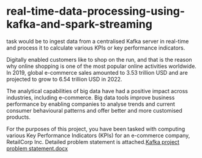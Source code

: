# real-time-data-processing-using-kafka-and-spark-streaming

 task would be to ingest data from a centralised Kafka server in real-time and process it to calculate various KPIs or key performance indicators.


Digitally enabled customers like to shop on the run, and that is the reason why online shopping is one of the most popular online activities worldwide. In 2019, global e-commerce sales amounted to 3.53 trillion USD and are projected to grow to 6.54 trillion USD in 2022.

The analytical capabilities of big data have had a positive impact across industries, including e-commerce. Big data tools improve business performance by enabling companies to analyse trends and current consumer behavioural patterns and offer better and more customised products.

For the purposes of this project, you have been tasked with computing various Key Performance Indicators (KPIs) for an e-commerce company, RetailCorp Inc.
Detailed problem statement is attached.[Kafka project problem statement.docx](https://github.com/pshru22/real-time-data-processing-using-kafka-and-spark-streaming/files/9624012/Kafka.project.problem.statement.docx)
